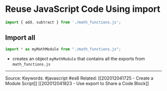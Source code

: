 # Reuse JavaScript Code Using import
```js
import { add, subtract } from './math_functions.js';
```
## Import all
```js
import * as myMathModule from "./math_functions.js";
```
- creates an object `myMathModule` that contains all the exports from `math_functions.js`
---
Source:
Keywords: #javascript #es6 
Related: 
[[202012041725 - Create a Module Script]]
[[202012041823 - Use export to Share a Code Block]]